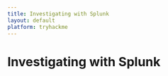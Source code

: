 ```yaml
---
title: Investigating with Splunk
layout: default
platform: tryhackme
---
```


# Investigating with Splunk
